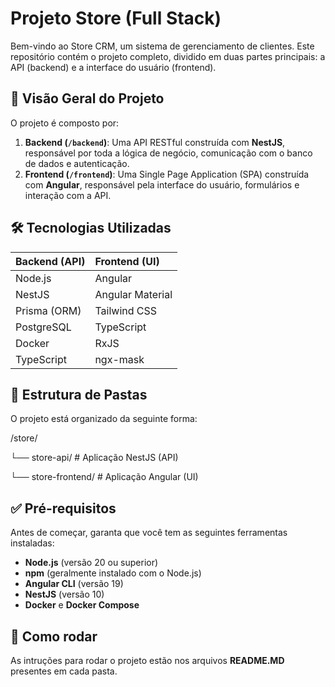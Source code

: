 # Projeto Store (Full Stack)

Bem-vindo ao Store CRM, um sistema de gerenciamento de clientes. Este repositório contém o projeto completo, dividido em duas partes principais: a API (backend) e a interface do usuário (frontend).

## 🚀 Visão Geral do Projeto

O projeto é composto por:

1.  **Backend (`/backend`)**: Uma API RESTful construída com **NestJS**, responsável por toda a lógica de negócio, comunicação com o banco de dados e autenticação.
2.  **Frontend (`/frontend`)**: Uma Single Page Application (SPA) construída com **Angular**, responsável pela interface do usuário, formulários e interação com a API.

## 🛠️ Tecnologias Utilizadas

| Backend (API) | Frontend (UI) |
| :--- | :--- |
| Node.js | Angular |
| NestJS | Angular Material |
| Prisma (ORM) | Tailwind CSS |
| PostgreSQL | TypeScript |
| Docker | RxJS |
| TypeScript | ngx-mask |

## 📂 Estrutura de Pastas

O projeto está organizado da seguinte forma:

/store/

└── store-api/     # Aplicação NestJS (API)

└── store-frontend/    # Aplicação Angular (UI)

## ✅ Pré-requisitos

Antes de começar, garanta que você tem as seguintes ferramentas instaladas:

- **Node.js** (versão 20 ou superior)
- **npm** (geralmente instalado com o Node.js)
- **Angular CLI** (versão 19)
- **NestJS** (versão 10)
- **Docker** e **Docker Compose**

## 🚀 Como rodar

As intruções para rodar o projeto estão nos arquivos **README.MD** presentes em cada pasta.
